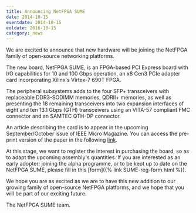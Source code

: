 ```yaml
---
title: Announcing NetFPGA SUME
date: 2014-10-15
eventdate: 2014-10-15
eoldate: 2016-10-15
category: news
---
```


We are excited to announce that new hardware will be joining the NetFPGA family of open-source networking platforms.

The new board, NetFPGA SUME, is an FPGA-based PCI Express board with I/O capabilities for 10 and 100 Gbps operation, an x8 Gen3 PCIe adapter card incorporating Xilinx's Virtex-7 690T FPGA.

The peripheral subsystems adds to the four SFP+ transceivers with replaceable DDR3-SODIMM memories, QDRII+ memories, as well as presenting the 18 remaining transceivers into two expansion interfaces of eight and ten 13.1 Gbps (GTH) transceivers using an VITA-57 compliant FMC connector and an SAMTEC QTH-DP connector.

An article describing the card is to appear in the upcoming September/October issue of IEEE Micro Magazine. You can access the pre-print version of the paper in the following [link](http://www.cl.cam.ac.uk/~nz247/publications/zilberman2014sume.pdf).

At this stage, we want to register the interest in purchasing the board, so as to adapt the upcoming assembly's quantities. If you are interested as an early adopter: joining the alpha programme, or to be kept up to date on the NetFPGA SUME, please fill in this [form]({% link SUME-reg-form.html %}).

We hope you are as excited as we are to have this new addition to our growing family of open-source NetFPGA platforms, and we hope that you will be part of our exciting future.

The NetFPGA SUME team.
